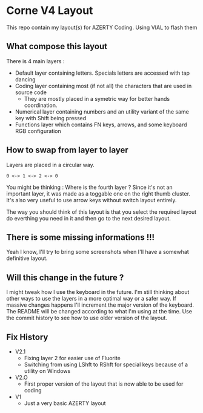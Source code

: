 # Corne V4 Layout

This repo contain my layout(s) for AZERTY Coding. Using VIAL to flash them

## What compose this layout

There is 4 main layers :
- Default layer containing letters. Specials letters are accessed with tap dancing
- Coding layer containing most (if not all) the characters that are used in source code
    - They are mostly placed in a symetric way for better hands coordination.
- Numerical layer containing numbers and an utility variant of the same key with Shift being pressed
- Functions layer which contains FN keys, arrows, and some keyboard RGB configuration

## How to swap from layer to layer

Layers are placed in a circular way.

```
0 <-> 1 <-> 2 <-> 0
```

You might be thinking : Where is the fourth layer ?
Since it's not an important layer, it was made as a toggable one on the right thumb cluster.
It's also very useful to use arrow keys without switch layout entirely.

The way you should think of this layout is that you select the required layout do everthing you need in it and then go to the next desired layout.

## There is some missing informations !!!

Yeah I know, I'll try to bring some screenshots when I'll have a somewhat definitive layout.

## Will this change in the future ?

I might tweak how I use the keyboard in the future. I'm still thinking about other ways to use the layers in a more optimal way or a safer way. If massive changes happens I'll increment the major version of the keyboard. The README will be changed according to what I'm using at the time. Use the commit history to see how to use older version of the layout.

## Fix History

- V2.1
  - Fixing layer 2 for easier use of Fluorite
  - Switching from using LShft to RShft for special keys because of a utility on Windows
- V2.O
  - First proper version of the layout that is now able to be used for coding
- V1
  - Just a very basic AZERTY layout